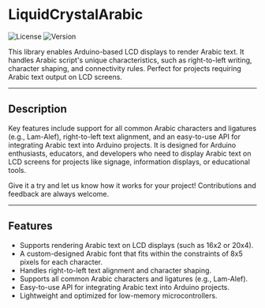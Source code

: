 # LiquidCrystalArabic

![License](https://img.shields.io/badge/license-MIT-blue.svg)
![Version](https://img.shields.io/badge/version-1.0.0-green.svg)

This library enables Arduino-based LCD displays to render Arabic text. It handles Arabic script's unique characteristics, such as right-to-left writing, character shaping, and connectivity rules. Perfect for projects requiring Arabic text output on LCD screens.

---

## Description

Key features include support for all common Arabic characters and ligatures (e.g., Lam-Alef), right-to-left text alignment, and an easy-to-use API for integrating Arabic text into Arduino projects. It is designed for Arduino enthusiasts, educators, and developers who need to display Arabic text on LCD screens for projects like signage, information displays, or educational tools.

Give it a try and let us know how it works for your project! Contributions and feedback are always welcome.

---

## Features

- Supports rendering Arabic text on LCD displays (such as 16x2 or 20x4).
- A custom-designed Arabic font that fits within the constraints of 8x5 pixels for each character.
- Handles right-to-left text alignment and character shaping.
- Supports all common Arabic characters and ligatures (e.g., Lam-Alef).
- Easy-to-use API for integrating Arabic text into Arduino projects.
- Lightweight and optimized for low-memory microcontrollers.
